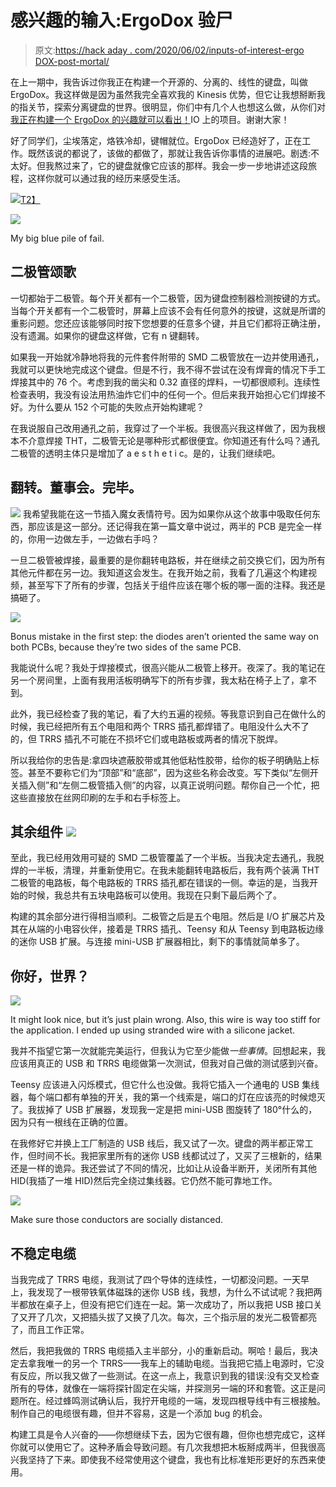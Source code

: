# 感兴趣的输入:ErgoDox 验尸

> 原文:[https://hack aday . com/2020/06/02/inputs-of-interest-ergo DOX-post-mortal/](https://hackaday.com/2020/06/02/inputs-of-interest-ergodox-post-mortem/)

在上一期中，我告诉过你我正在构建一个开源的、分离的、线性的键盘，叫做 ErgoDox。我这样做是因为虽然我完全喜欢我的 Kinesis 优势，但它让我想掰断我的指关节，探索分离键盘的世界。很明显，你们中有几个人也想这么做，从你们对[我正在构建一个 ErgoDox 的兴趣就可以看出！](https://hackaday.io/project/171481-im-building-an-ergodox)IO 上的项目。谢谢大家！

好了同学们，尘埃落定，烙铁冷却，键帽就位。ErgoDox 已经造好了，正在工作。既然该说的都说了，该做的都做了，那就让我告诉你事情的进展吧。剧透:不太好。但我熬过来了，它的键盘就像它应该的那样。我会一步一步地讲述这段旅程，这样你就可以通过我的经历来感受生活。

[![](../Images/f83b90db948ad735cdbbc27c9b24c436.png)T2】](https://hackaday.com/wp-content/uploads/2020/05/glamour-shot.png)

[![](../Images/52254be45b34ef0438acc28a780d10e2.png)](https://hackaday.com/wp-content/uploads/2020/05/fail-pile.png)

My big blue pile of fail.

## 二极管颂歌

一切都始于二极管。每个开关都有一个二极管，因为键盘控制器检测按键的方式。当每个开关都有一个二极管时，屏幕上应该不会有任何意外的按键，这就是所谓的重影问题。您还应该能够同时按下您想要的任意多个键，并且它们都将正确注册，没有遗漏。如果你的键盘这样做，它有 n 键翻转。

如果我一开始就冷静地将我的元件套件附带的 SMD 二极管放在一边并使用通孔，我就可以更快地完成这个键盘。但是不行，我不得不尝试在没有焊膏的情况下手工焊接其中的 76 个。考虑到我的凿尖和 0.32 直径的焊料，一切都很顺利。连续性检查表明，我没有设法用热油炸它们中的任何一个。但后来我开始担心它们焊接不好。为什么要从 152 个可能的失败点开始构建呢？

在我说服自己改用通孔之前，我穿过了一个半板。我很高兴我这样做了，因为我根本不介意焊接 THT，二极管无论是哪种形式都很便宜。你知道还有什么吗？通孔二极管的透明主体只是增加了 a e s t h e t i c。是的，让我们继续吧。

## 翻转。董事会。完毕。

[![](../Images/9044976e3926d4b76dec8d414685270b.png)](https://hackaday.com/wp-content/uploads/2020/04/ED-PCBs.png) 我希望我能在这一节插入魔女表情符号。因为如果你从这个故事中吸取任何东西，那应该是这一部分。还记得我在第一篇文章中说过，两半的 PCB 是完全一样的，你用一边做左手，一边做右手吗？

一旦二极管被焊接，最重要的是你翻转电路板，并在继续之前交换它们，因为所有其他元件都在另一边。我知道这会发生。在我开始之前，我看了几遍这个构建视频，甚至写下了所有的步骤，包括关于组件应该在哪个板的哪一面的注释。我还是搞砸了。

[![](../Images/b4cb8da230c8ad09c1c65c2cf8875cb3.png)](https://hackaday.com/wp-content/uploads/2020/05/checklist.png)

Bonus mistake in the first step: the diodes aren’t oriented the same way on both PCBs, because they’re two sides of the same PCB.

我能说什么呢？我处于焊接模式，很高兴能从二极管上移开。夜深了。我的笔记在另一个房间里，上面有我用活板明确写下的所有步骤，我太粘在椅子上了，拿不到。

此外，我已经检查了我的笔记，看了大约五遍的视频。等我意识到自己在做什么的时候，我已经把所有五个电阻和两个 TRRS 插孔都焊错了。电阻没什么大不了的，但 TRRS 插孔不可能在不损坏它们或电路板或两者的情况下脱焊。

所以我给你的忠告是:拿四块遮蔽胶带或其他低粘性胶带，给你的板子明确贴上标签。甚至不要称它们为“顶部”和“底部”，因为这些名称会改变。写下类似“左侧开关插入侧”和“左侧二极管插入侧”的内容，以真正说明问题。帮你自己一个忙，把这些直接放在丝网印刷的左手和右手标签上。

## 其余组件 [![](../Images/6fdcc5ed0ccb63b62a991a3cd0337536.png)](https://hackaday.com/wp-content/uploads/2020/05/master-components.png)

至此，我已经用效用可疑的 SMD 二极管覆盖了一个半板。当我决定去通孔，我脱焊的一半板，清理，并重新使用它。在我未能翻转电路板后，我有两个装满 THT 二极管的电路板，每个电路板的 TRRS 插孔都在错误的一侧。幸运的是，当我开始的时候，我总共有五块电路板可以使用。我现在只剩下最后两个了。

构建的其余部分进行得相当顺利。二极管之后是五个电阻。然后是 I/O 扩展芯片及其在从端的小电容伙伴，接着是 TRRS 插孔、Teensy 和从 Teensy 到电路板边缘的迷你 USB 扩展。与连接 mini-USB 扩展器相比，剩下的事情就简单多了。

## 你好，世界？

[![](../Images/628e6cda456501e4c64a8a18d138ebf2.png)](https://hackaday.com/wp-content/uploads/2020/05/mini-USB.png)

It might look nice, but it’s just plain wrong. Also, this wire is way too stiff for the application. I ended up using stranded wire with a silicone jacket.

我并不指望它第一次就能完美运行，但我认为它至少能做*一些事情*。回想起来，我应该用真正的 USB 和 TRRS 电缆做第一次测试，但我对自己做的测试感到兴奋。

Teensy 应该进入闪烁模式，但它什么也没做。我将它插入一个通电的 USB 集线器，每个端口都有单独的开关，我的第一个线索是，端口的灯在应该亮的时候熄灭了。我拔掉了 USB 扩展器，发现我一定是把 mini-USB 图旋转了 180°什么的，因为只有一根线在正确的位置。

在我修好它并换上工厂制造的 USB 线后，我又试了一次。键盘的两半都正常工作，但时间不长。我把家里所有的迷你 USB 线都试过了，又买了三根新的，结果还是一样的诡异。我还尝试了不同的情况，比如让从设备半断开，关闭所有其他 HID(我插了一堆 HID)然后完全绕过集线器。它仍然不能可靠地工作。

[![](../Images/3726997b869555809c884f4db08e4d5c.png)](https://hackaday.com/wp-content/uploads/2020/05/TRRS.png)

Make sure those conductors are socially distanced.

## 不稳定电缆

当我完成了 TRRS 电缆，我测试了四个导体的连续性，一切都没问题。一天早上，我发现了一根带铁氧体磁珠的迷你 USB 线，我想，为什么不试试呢？我把两半都放在桌子上，但没有把它们连在一起。第一次成功了，所以我把 USB 接口关了又开了几次，又把插头拔了又换了几次。每次，三个指示层的发光二极管都亮了，而且工作正常。

然后，我把我做的 TRRS 电缆插入主半部分，小的重新启动。啊哈！最后，我决定去拿我唯一的另一个 TRRS——我车上的辅助电缆。当我把它插上电源时，它没有反应，所以我又做了一些测试。在这一点上，我意识到我的错误:没有交叉检查所有的导体，就像在一端将探针固定在尖端，并探测另一端的环和套管。这正是问题所在。经过蜂鸣测试确认后，我拧开电缆的一端，发现四根导线中有三根接触。制作自己的电缆很有趣，但并不容易，这是一个添加 bug 的机会。

构建工具是令人兴奋的——你想继续下去，因为它很有趣，但你也想完成它，这样你就可以使用它了。这种矛盾会导致问题。有几次我想把木板掰成两半，但我很高兴我坚持了下来。即使我不经常使用这个键盘，我也有比标准矩形更好的东西来使用。